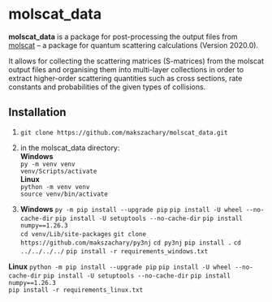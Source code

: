 # molscat_data
**molscat_data** is a package for post-processing the output files from [molscat](https://github.com/molscat/molscat) – a package for quantum scattering calculations (Version 2020.0).

It allows for collecting the scattering matrices (S-matrices) from the molscat output files and organising them into multi-layer collections in order to extract higher-order scattering quantities such as cross sections, rate constants and probabilities of the given types of collisions.

## Installation

1. `git clone https://github.com/makszachary/molscat_data.git`

2. in the molscat_data directory:  
**Windows**  
`py -m venv venv`  
`venv/Scripts/activate`   
**Linux**  
`python -m venv venv`  
`source venv/bin/activate`  

3. **Windows**
`py -m pip install --upgrade pip`
`pip install -U wheel --no-cache-dir`
`pip install -U setuptools --no-cache-dir`
`pip install numpy==1.26.3`   
`cd venv/Lib/site-packages`
`git clone https://github.com/makszachary/py3nj`
`cd py3nj`
`pip install .`
`cd ../../../../`
`pip install -r requirements_windows.txt`

**Linux**
`python -m pip install --upgrade pip`
`pip install -U wheel --no-cache-dir`
`pip install -U setuptools --no-cache-dir`
`pip install numpy==1.26.3`   
`pip install -r requirements_linux.txt`